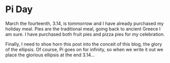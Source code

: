 # Pi Day

March the fourteenth, 3.14, is tommorrow and I have already purchased my holiday meal. Pies are the traditional meal, going back to ancient Greece I am sure. I have purchased both fruit pies and pizza pies for my celebration.

Finally, I need to shoe horn this post into the conceit of this blog, the glory of the ellipsis. Of course, Pi goes on for infinity, so when we write it out we place the glorious ellipsis at the end 3.14...
